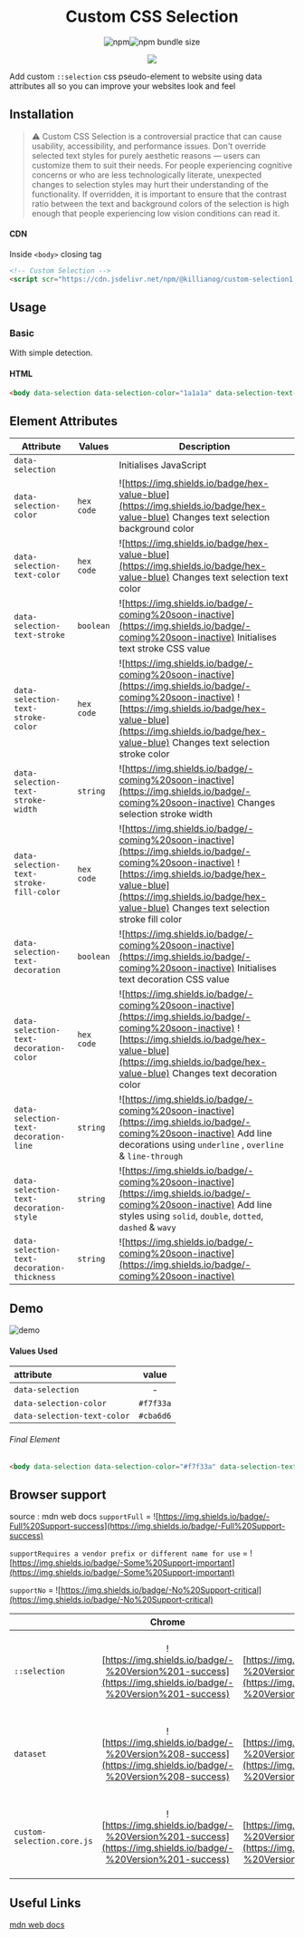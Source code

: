 <h1 align="center">Custom CSS Selection</h1>

<div align="center" ><img alt="npm" src="https://img.shields.io/npm/v/custom-selection?color=D9B4FF&logo=npm"><img alt="npm bundle size" src="https://img.shields.io/bundlephobia/min/custom-selection?color=1a1a1a&label=size"></div>

<p align="center">
  <img src="https://github.com/killianog/css-selection/blob/8d4a36c3ea34000a7b3ab71bc1b82c14a939b170/assets/star-small.png?raw=1" />
</p>



Add custom `::selection` css pseudo-element to website using data attributes all so you can improve your websites look and feel


## Installation

> ⚠️ Custom CSS Selection is a controversial practice that can cause usability, accessibility, and performance issues. Don't override selected text styles for purely aesthetic reasons — users can customize them to suit their needs. For people experiencing cognitive concerns or who are less technologically literate, unexpected changes to selection styles may hurt their understanding of the functionality. If overridden, it is important to ensure that the contrast ratio between the text and background colors of the selection is high enough that people experiencing low vision conditions can read it.


#### CDN

Inside `<body>` closing tag

```html
<!-- Custom Selection -->
<script scr="https://cdn.jsdelivr.net/npm/@killianog/custom-selection1.0.0/dist/custom-selection.core.js"></script>
```

## Usage

### Basic

With simple detection.

#### HTML

```html
<body data-selection data-selection-color="1a1a1a" data-selection-text-color="#fffff"></body>
```

## Element Attributes

| Attribute                                  | Values     | Description                                                  |
| ------------------------------------------ | ---------- | ------------------------------------------------------------ |
| `data-selection`                           |            | Initialises JavaScript                                       |
| `data-selection-color`                     | `hex code` | ![https://img.shields.io/badge/hex-value-blue](https://img.shields.io/badge/hex-value-blue) Changes text selection background color |
| `data-selection-text-color`                | `hex code` | ![https://img.shields.io/badge/hex-value-blue](https://img.shields.io/badge/hex-value-blue) Changes text selection text color |
| `data-selection-text-stroke`               | `boolean`  | ![https://img.shields.io/badge/-coming%20soon-inactive](https://img.shields.io/badge/-coming%20soon-inactive) Initialises text stroke CSS value |
| `data-selection-text-stroke-color`         | `hex code` | ![https://img.shields.io/badge/-coming%20soon-inactive](https://img.shields.io/badge/-coming%20soon-inactive) ![https://img.shields.io/badge/hex-value-blue](https://img.shields.io/badge/hex-value-blue) Changes text selection stroke color |
| `data-selection-text-stroke-width`         | `string`   | ![https://img.shields.io/badge/-coming%20soon-inactive](https://img.shields.io/badge/-coming%20soon-inactive) Changes selection stroke width |
| `data-selection-text-stroke-fill-color`    | `hex code` | ![https://img.shields.io/badge/-coming%20soon-inactive](https://img.shields.io/badge/-coming%20soon-inactive) ![https://img.shields.io/badge/hex-value-blue](https://img.shields.io/badge/hex-value-blue) Changes text selection stroke fill color |
| `data-selection-text-decoration`           | `boolean`  | ![https://img.shields.io/badge/-coming%20soon-inactive](https://img.shields.io/badge/-coming%20soon-inactive) Initialises text decoration CSS value |
| `data-selection-text-decoration-color`     | `hex code` | ![https://img.shields.io/badge/-coming%20soon-inactive](https://img.shields.io/badge/-coming%20soon-inactive) ![https://img.shields.io/badge/hex-value-blue](https://img.shields.io/badge/hex-value-blue) Changes text decoration color |
| `data-selection-text-decoration-line`      | `string`   | ![https://img.shields.io/badge/-coming%20soon-inactive](https://img.shields.io/badge/-coming%20soon-inactive) Add line decorations using `underline` , `overline` & `line-through` |
| `data-selection-text-decoration-style`     | `string`   | ![https://img.shields.io/badge/-coming%20soon-inactive](https://img.shields.io/badge/-coming%20soon-inactive) Add line styles using `solid`, `double`, `dotted`, `dashed` & `wavy` |
| `data-selection-text-decoration-thickness` | `string`   | ![https://img.shields.io/badge/-coming%20soon-inactive](https://img.shields.io/badge/-coming%20soon-inactive) |

## Demo

![demo](https://user-images.githubusercontent.com/83577130/189996561-4e541c42-f857-4a28-82ab-42b818972cc1.gif)

#### Values Used

| attribute                   |   value   |
| :-------------------------- | :-------: |
| `data-selection`            |     -     |
| `data-selection-color`      | `#f7f33a` |
| `data-selection-text-color` | `#cba6d6` |

###### Final Element

```html
<body data-selection data-selection-color="#f7f33a" data-selection-text-color="#cba6d6"></body>
```

## Browser support

source : mdn web docs
`supportFull` = ![https://img.shields.io/badge/-Full%20Support-success](https://img.shields.io/badge/-Full%20Support-success)

`supportRequires a vendor prefix or different name for use` = ![https://img.shields.io/badge/-Some%20Support-important](https://img.shields.io/badge/-Some%20Support-important)

`supportNo` = ![https://img.shields.io/badge/-No%20Support-critical](https://img.shields.io/badge/-No%20Support-critical)

|                            |                            Chrome                            |                             Edge                             |                           Firefox                            |                            Opera                             |                            Safari                            |                        Chrome Android                        |                     Firefox for Android                      |                        Opera Android                         |                        Safari on iOS                         |                       Samsung Internet                       |                       WebView Android                        |
| :------------------------- | :----------------------------------------------------------: | :----------------------------------------------------------: | :----------------------------------------------------------: | :----------------------------------------------------------: | :----------------------------------------------------------: | :----------------------------------------------------------: | :----------------------------------------------------------: | :----------------------------------------------------------: | :----------------------------------------------------------: | :----------------------------------------------------------: | :----------------------------------------------------------: |
| `::selection`              | ![https://img.shields.io/badge/-%20Version%201-success](https://img.shields.io/badge/-%20Version%201-success) | ![https://img.shields.io/badge/-%20Version%2012-success](https://img.shields.io/badge/-%20Version%2012-success) | ![https://img.shields.io/badge/-%20Version%2062-success](https://img.shields.io/badge/-%20Version%2062-success) | ![https://img.shields.io/badge/-%20Version%209.5-success](https://img.shields.io/badge/-%20Version%209.5-success) | ![https://img.shields.io/badge/-%20Version%201.1-success](https://img.shields.io/badge/-%20Version%201.1-success) | ![https://img.shields.io/badge/-%20Version%2018-success](https://img.shields.io/badge/-%20Version%2018-success) | ![https://img.shields.io/badge/-%20Version%2062-success](https://img.shields.io/badge/-%20Version%2062-success) | ![https://img.shields.io/badge/-%20Version%2014-success](https://img.shields.io/badge/-%20Version%2014-success) | ![https://img.shields.io/badge/-No%20Support-critical](https://img.shields.io/badge/-No%20Support-critical) | ![https://img.shields.io/badge/-%20Version%201.0-success](https://img.shields.io/badge/-%20Version%201.0-success) | ![https://img.shields.io/badge/-%20Version%2037-success](https://img.shields.io/badge/-%20Version%2037-success) |
| `dataset`                  | ![https://img.shields.io/badge/-%20Version%208-success](https://img.shields.io/badge/-%20Version%208-success) | ![https://img.shields.io/badge/-%20Version%2012-success](https://img.shields.io/badge/-%20Version%2012-success) | ![https://img.shields.io/badge/-%20Version%206-success](https://img.shields.io/badge/-%20Version%206-success) | ![https://img.shields.io/badge/-%20Version%2011-success](https://img.shields.io/badge/-%20Version%2011-success) | ![https://img.shields.io/badge/-%20Version%205.1-success](https://img.shields.io/badge/-%20Version%205.1-success) | ![https://img.shields.io/badge/-%20Version%2018-success](https://img.shields.io/badge/-%20Version%2018-success) | ![https://img.shields.io/badge/-%20Version%206-success](https://img.shields.io/badge/-%20Version%206-success) | ![https://img.shields.io/badge/-%20Version%2011-success](https://img.shields.io/badge/-%20Version%2011-success) | ![https://img.shields.io/badge/-%20Version%205-success](https://img.shields.io/badge/-%20Version%205-success) | ![https://img.shields.io/badge/-%20Version%201.1-success](https://img.shields.io/badge/-%20Version%201.0-success) | ![https://img.shields.io/badge/-%20Version%203-success](https://img.shields.io/badge/-%20Version%203-success) |
| `custom-selection.core.js` | ![https://img.shields.io/badge/-%20Version%201-success](https://img.shields.io/badge/-%20Version%201-success) | ![https://img.shields.io/badge/-%20Version%2012-success](https://img.shields.io/badge/-%20Version%2012-success) | ![https://img.shields.io/badge/-%20Version%2062-success](https://img.shields.io/badge/-%20Version%2062-success) | ![https://img.shields.io/badge/-%20Version%209.5-success](https://img.shields.io/badge/-%20Version%209.5-success) | ![https://img.shields.io/badge/-%20Version%201.1-success](https://img.shields.io/badge/-%20Version%201.1-success) | ![https://img.shields.io/badge/-%20Version%2018-success](https://img.shields.io/badge/-%20Version%2018-success) | ![https://img.shields.io/badge/-%20Version%2062-success](https://img.shields.io/badge/-%20Version%2062-success) | ![https://img.shields.io/badge/-%20Version%2014-success](https://img.shields.io/badge/-%20Version%2014-success) | ![https://img.shields.io/badge/-No%20Support-critical](https://img.shields.io/badge/-No%20Support-critical) | ![https://img.shields.io/badge/-%20Version%201.0-success](https://img.shields.io/badge/-%20Version%201.0-success) | ![https://img.shields.io/badge/-%20Version%2037-success](https://img.shields.io/badge/-%20Version%2037-success) |


## Useful Links

[mdn web docs ](https://developer.mozilla.org/en-US/docs/Web/CSS/::selection)